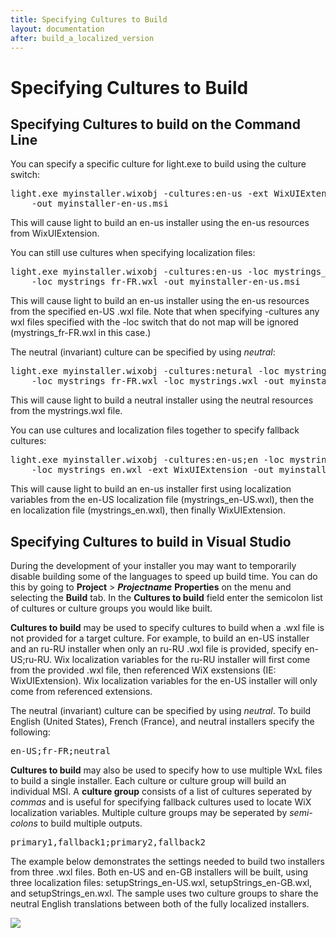 ```yaml
---
title: Specifying Cultures to Build
layout: documentation
after: build_a_localized_version
---
```

<h1>
    Specifying Cultures to Build</h1>
<h2>
    Specifying Cultures to build on the Command Line</h2>
<p>
    You can specify a specific culture for light.exe to build using the culture switch:
    <pre>light.exe myinstaller.wixobj -cultures:en-us -ext WixUIExtension 
    -out myinstaller-en-us.msi</pre>
    This will cause light to build an en-us installer using the en-us resources from
    WixUIExtension.
</p>
<p>
    You can still use cultures when specifying localization files:
    <pre>light.exe myinstaller.wixobj -cultures:en-us -loc mystrings_en-US.wxl 
    -loc mystrings_fr-FR.wxl -out myinstaller-en-us.msi</pre>
    This will cause light to build an en-us installer using the en-us resources from
    the specified en-US .wxl file. Note that when specifying -cultures any wxl files
    specified with the -loc switch that do not map will be ignored (mystrings_fr-FR.wxl
    in this case.)
</p>
<p>
    The neutral (invariant) culture can be specified by using <em>neutral</em>:
    <pre>light.exe myinstaller.wixobj -cultures:netural -loc mystrings_en-US.wxl 
    -loc mystrings_fr-FR.wxl -loc mystrings.wxl -out myinstaller.msi</pre>
    This will cause light to build a neutral installer using the neutral resources from
    the mystrings.wxl file. 
</p>
<p>
    You can use cultures and localization files together to specify fallback cultures:
    <pre>light.exe myinstaller.wixobj -cultures:en-us;en -loc mystrings_en-US.wxl 
    -loc mystrings_en.wxl -ext WixUIExtension -out myinstaller-en-us.msi</pre>
    This will cause light to build an en-us installer first using localization variables
    from the en-US localization file (mystrings_en-US.wxl), then the en localization
    file (mystrings_en.wxl), then finally WixUIExtension.
</p>
<h2>
    Specifying Cultures to build in Visual Studio</h2>
<p>
    During the development of your installer you may want to temporarily disable building
    some of the languages to speed up build time. You can do this by going to <strong>Project</strong>
    &gt; <em><strong>Projectname</strong></em> <strong>Properties</strong> on the menu
    and selecting the <strong>Build</strong> tab. In the <strong>Cultures to build</strong>
    field enter the semicolon list of cultures or culture groups you would like built.</p>
<p>
    <strong>Cultures to build</strong> may be used to specify cultures to build when
    a .wxl file is not provided for a target culture. For example, to build an en-US
    installer and an ru-RU installer when only an ru-RU .wxl file is provided, specify
    en-US;ru-RU. Wix localization variables for the ru-RU installer will first come
    from the provided .wxl file, then referenced WiX exstensions (IE: WixUIExtension).
    Wix localization variables for the en-US installer will only come from referenced
    extensions.</p>
<p>
    The neutral (invariant) culture can be specified by using <em>neutral</em>. 
    To build English (United States), French (France), and neutral installers specify 
    the following:</p>
<pre>en-US;fr-FR;neutral</pre>
<p>
    <strong>Cultures to build</strong> may also be used to specify how to use multiple
    WxL files to build a single installer. Each culture or culture group will build
    an individual MSI. A <strong>culture group</strong> consists of a list of cultures
    seperated by <em>commas</em> and is useful for specifying fallback cultures used to locate
    WiX localization variables.  Multiple culture groups may be seperated by <em>semi-colons</em>
    to build multiple outputs.</p>
<pre>primary1,fallback1;primary2,fallback2</pre>
<p>
    The example below demonstrates the settings needed to build two installers from
    three .wxl files. Both en-US and en-GB installers will be built, using three localization
    files: setupStrings_en-US.wxl, setupStrings_en-GB.wxl, and setupStrings_en.wxl.
    The sample uses two culture groups to share the neutral English translations between
    both of the fully localized installers.</p>

<img src="../imgs/build_a_localized_version_votive_culture_fallback.jpg" />
